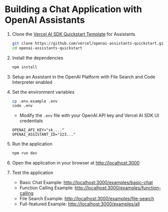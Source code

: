 # Building a Chat Application with OpenAI Assistants

1. Clone the [Vercel AI SDK Quickstart Template](https://vercel.com/templates/next.js/openai-assistants-quickstart) for Assistants

   ```bash
   git clone https://github.com/vercel/openai-assistants-quickstart.git
   cd openai-assistants-quickstart
   ```

2. Install the dependencies

   ```bash
   npm install
   ```

3. Setup an Assistant in the OpenAI Platform with File Search and Code Interpreter enabled

4. Set the environment variables

   ```bash
   cp .env.example .env
   code .env
   ```

   - Modify the `.env` file with your OpenAI API key and Vercel AI SDK UI credentials

   ```text
   OPENAI_API_KEY="sk_..."
   OPENAI_ASSISTANT_ID="123..."
   ```

5. Run the application

   ```bash
   npm run dev
   ```

6. Open the application in your browser at <http://localhost:3000>

7. Test the application

   - Basic Chat Example: <http://localhost:3000/examples/basic-chat>
   - Function Calling Example: <http://localhost:3000/examples/function-calling>
   - File Search Example: <http://localhost:3000/examples/file-search>
   - Full-featured Example: <http://localhost:3000/examples/all>
